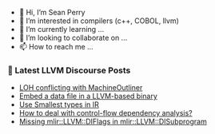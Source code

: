 - 👋 Hi, I’m Sean Perry
- 👀 I’m interested in compilers (c++, COBOL, llvm)
- 🌱 I’m currently learning ...
- 💞️ I’m looking to collaborate on ...
- 📫 How to reach me ...

<!---
s66perry/s66perry is a ✨ special ✨ repository because its `README.md` (this file) appears on your GitHub profile.
You can click the Preview link to take a look at your changes.
--->
### 📕 Latest LLVM Discourse Posts

<!-- DISCOURSE-LLVM:START -->
- [LOH conflicting with MachineOutliner](https://discourse.llvm.org/t/loh-conflicting-with-machineoutliner/83279#post_2)
- [Embed a data file in a LLVM-based binary](https://discourse.llvm.org/t/embed-a-data-file-in-a-llvm-based-binary/83283#post_3)
- [Use Smallest types in IR](https://discourse.llvm.org/t/use-smallest-types-in-ir/83301#post_4)
- [How to deal with control-flow dependency analysis?](https://discourse.llvm.org/t/how-to-deal-with-control-flow-dependency-analysis/83313#post_1)
- [Missing mlir::LLVM::DIFlags in mlir::LLVM::DISubprogram](https://discourse.llvm.org/t/missing-mlir-diflags-in-mlir-disubprogram/83287#post_2)
<!-- DISCOURSE-LLVM:END -->
